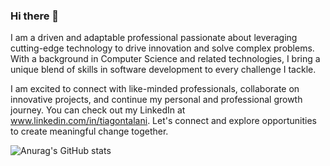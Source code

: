 ### Hi there 👋

I am a driven and adaptable professional passionate about leveraging cutting-edge technology to drive innovation and solve complex problems. With a background in Computer Science and related technologies, I bring a unique blend of skills in software development to every challenge I tackle.

I am excited to connect with like-minded professionals, collaborate on innovative projects, and continue my personal and professional growth journey. You can check out my LinkedIn at www.linkedin.com/in/tiagontalani. Let's connect and explore opportunities to create meaningful change together.

![Anurag's GitHub stats](https://github-readme-stats.vercel.app/api?username=thiago-Coderr&theme=dark&show_icons=true)
